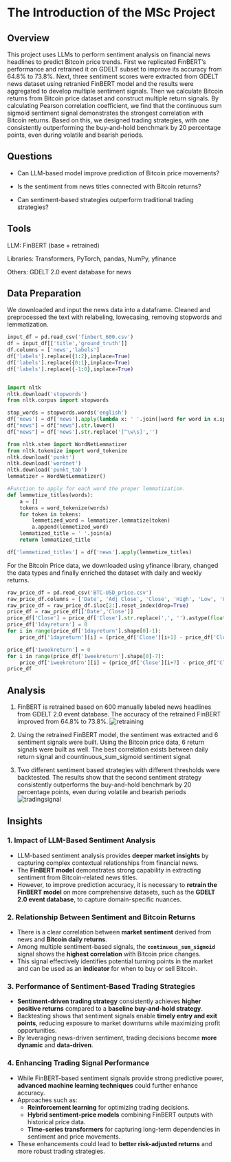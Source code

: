 # The Introduction of the MSc Project
## Overview
This project uses LLMs to perform sentiment analysis on financial news headlines to predict Bitcoin price trends. First we replicated FinBERT’s performance and retrained it on GDELT subset to improve its accuracy from 64.8% to 73.8%. Next, three sentiment scores were extracted from GDELT news dataset using retranied FinBERT model and the results were aggregated to develop multiple sentiment signals. Then we calculate Bitcoin returns from Bitcoin price dataset and construct multiple return signals. By calculating Pearson correlation coefficient, we find that the continuous sum sigmoid sentiment signal demonstrates the strongest correlation with Bitcoin returns. Based on this, we designed trading strategies, with one consistently outperforming the buy-and-hold benchmark by 20 percentage points, even during volatile and bearish periods.

## Questions
- Can LLM-based model improve prediction of Bitcoin price movements?

- Is the sentiment from news titles connected with Bitcoin returns?

- Can sentiment-based strategies outperform traditional trading strategies?

## Tools
LLM: FinBERT (base + retrained)

Libraries: Transformers, PyTorch, pandas, NumPy, yfinance

Others: GDELT 2.0 event database for news

## Data Preparation

We downloaded and input the news data into a dataframe. Cleaned and preprocessed the text with relabeling, lowecasing, removing stopwords and lemmatization.

```python
input_df = pd.read_csv('finbert_600.csv')
df = input_df[['title','ground_truth']]
df.columns = ['news','labels']
df['labels'].replace({1:2},inplace=True)
df['labels'].replace({0:1},inplace=True)
df['labels'].replace({-1:0},inplace=True)


import nltk
nltk.download('stopwords')
from nltk.corpus import stopwords

stop_words = stopwords.words('english')
df['news'] = df['news'].apply(lambda x: ' '.join([word for word in x.split() if word not in (stop_words)]))
df["news"] = df["news"].str.lower()
df["news"] = df['news'].str.replace('[^\w\s]','')

from nltk.stem import WordNetLemmatizer
from nltk.tokenize import word_tokenize
nltk.download('punkt')
nltk.download('wordnet')
nltk.download('punkt_tab')
lemmatizer = WordNetLemmatizer()

#Function to apply for each word the proper lemmatization.
def lemmetize_titles(words):
    a = []
    tokens = word_tokenize(words)
    for token in tokens:
        lemmetized_word = lemmatizer.lemmatize(token)
        a.append(lemmetized_word)
    lemmatized_title = ' '.join(a)
    return lemmatized_title

df['lemmetized_titles'] = df['news'].apply(lemmetize_titles)
```

For the Bitcoin Price data, we downloaded using yfinance library, changed the data types and finally enriched the dataset with daily and weekly returns.

```python
raw_price_df = pd.read_csv('BTC-USD_price.csv')
raw_price_df.columns = ['Date', 'Adj Close', 'Close', 'High', 'Low', 'Open', 'Volume']
raw_price_df = raw_price_df.iloc[2:].reset_index(drop=True)
price_df = raw_price_df[['Date','Close']]
price_df['Close'] = price_df['Close'].str.replace(',', '').astype(float)
price_df['1dayreturn'] = 0
for i in range(price_df['1dayreturn'].shape[0]-1):
    price_df['1dayreturn'][i] = (price_df['Close'][i+1] - price_df['Close'][i]) / price_df['Close'][i] * 100

price_df['1weekreturn'] = 0
for i in range(price_df['1weekreturn'].shape[0]-7):
    price_df['1weekreturn'][i] = (price_df['Close'][i+7] - price_df['Close'][i]) / price_df['Close'][i] * 100
price_df

```


## Analysis
1. FinBERT is retrained based on 600 manually labeled news headlines from GDELT 2.0 event database. The accuracy of the retrained FinBERT improved from 64.8% to 73.8%. ![retraining](retraining.png)

2. Using the retrained FinBERT model, the sentiment was extracted and 6 sentiment signals were built. Using the Bitcoin price data, 6 return signals were built as well. The best correlation exists between daily return signal and countinuous_sum_sigmoid sentiment signal.

3. Two different sentiment based strategies with different thresholds were backtested. The results show that the second sentiment strategy consistently outperforms the buy-and-hold benchmark by 20 percentage points, even during volatile and bearish periods![tradingsignal](sentiment3_2.png)


## Insights
### **1. Impact of LLM-Based Sentiment Analysis**
- LLM-based sentiment analysis provides **deeper market insights** by capturing complex contextual relationships from financial news.
- The **FinBERT model** demonstrates strong capability in extracting sentiment from Bitcoin-related news titles.
- However, to improve prediction accuracy, it is necessary to **retrain the FinBERT model** on more comprehensive datasets, such as the **GDELT 2.0 event database**, to capture domain-specific nuances.

### **2. Relationship Between Sentiment and Bitcoin Returns**
- There is a clear correlation between **market sentiment** derived from news and **Bitcoin daily returns**.
- Among multiple sentiment-based signals, the **`continuous_sum_sigmoid`** signal shows the **highest correlation** with Bitcoin price changes.
- This signal effectively identifies potential turning points in the market and can be used as an **indicator** for when to buy or sell Bitcoin.

### **3. Performance of Sentiment-Based Trading Strategies**
- **Sentiment-driven trading strategy** consistently achieves **higher positive returns** compared to a **baseline buy-and-hold strategy**.
- Backtesting shows that sentiment signals enable **timely entry and exit points**, reducing exposure to market downturns while maximizing profit opportunities.
- By leveraging news-driven sentiment, trading decisions become **more dynamic** and **data-driven**.

### **4. Enhancing Trading Signal Performance**
- While FinBERT-based sentiment signals provide strong predictive power, **advanced machine learning techniques** could further enhance accuracy.
- Approaches such as:
  - **Reinforcement learning** for optimizing trading decisions.
  - **Hybrid sentiment-price models** combining FinBERT outputs with historical price data.
  - **Time-series transformers** for capturing long-term dependencies in sentiment and price movements.
- These enhancements could lead to **better risk-adjusted returns** and more robust trading strategies.
